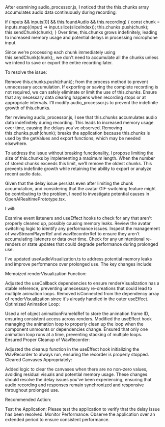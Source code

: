 After examining audio_processor.js, I noticed that the this.chunks array accumulates audio data continuously during recording:

if (inputs && inputs[0] && this.foundAudio && this.recording) {
  const chunk = inputs.map((input) => input.slice(sliceIndex));
  this.chunks.push(chunk);
  this.sendChunk(chunk);
}
Over time, this.chunks grows indefinitely, leading to increased memory usage and potential delays in processing microphone input.

Since we're processing each chunk immediately using this.sendChunk(chunk);, we don't need to accumulate all the chunks unless we intend to save or export the entire recording later.

To resolve the issue:

Remove this.chunks.push(chunk); from the process method to prevent unnecessary accumulation.
If exporting or saving the complete recording is not required, we can safely eliminate or limit the use of this.chunks.
Ensure that any necessary data clearing happens when recording stops or at appropriate intervals.
I'll modify audio_processor.js to prevent the indefinite growth of this.chunks.

fter reviewing audio_processor.js, I see that this.chunks accumulates audio data indefinitely during recording. This leads to increased memory usage over time, causing the delays you've observed. Removing this.chunks.push(chunk); breaks the application because this.chunks is used by the getValues and export functions, which may be needed elsewhere.

To address the issue without breaking functionality, I propose limiting the size of this.chunks by implementing a maximum length. When the number of stored chunks exceeds this limit, we'll remove the oldest chunks. This prevents indefinite growth while retaining the ability to export or analyze recent audio data.

Given that the delay issue persists even after limiting the chunk accumulation, and considering that the avatar GIF-switching feature might be contributing to the problem, I need to investigate potential causes in OpenAIRealtimePrototype.tsx.

I will:

Examine event listeners and useEffect hooks to check for any that aren't properly cleaned up, possibly causing memory leaks.
Review the avatar switching logic to identify any performance issues.
Inspect the management of wavStreamPlayerRef and wavRecorderRef to ensure they aren't accumulating listeners or data over time.
Check for any unintentional re-renders or state updates that could degrade performance during prolonged use.

I've updated useAudioVisualization.ts to address potential memory leaks and improve performance over prolonged use. The key changes include:

Memoized renderVisualization Function:

Adjusted the useCallback dependencies to ensure renderVisualization has a stable reference, preventing unnecessary re-creations that could lead to multiple animation loops.
Removed isConnected from the dependency array of renderVisualization since it's already handled in the outer useEffect.
Optimized Animation Loop:

Used a ref object animationFrameIdRef to store the animation frame ID, ensuring consistent access across renders.
Modified the useEffect hook managing the animation loop to properly clean up the loop when the component unmounts or dependencies change.
Ensured that only one animation loop runs at a time, preventing stacking of multiple loops.
Ensured Proper Cleanup of WavRecorder:

Adjusted the cleanup function in the useEffect hook initializing the WavRecorder to always run, ensuring the recorder is properly stopped.
Cleared Canvases Appropriately:

Added logic to clear the canvases when there are no non-zero values, avoiding residual visuals and potential memory usage.
These changes should resolve the delay issues you've been experiencing, ensuring that audio recording and responses remain synchronized and responsive throughout prolonged use.

Recommended Action:

Test the Application: Please test the application to verify that the delay issue has been resolved.
Monitor Performance: Observe the application over an extended period to ensure consistent performance.